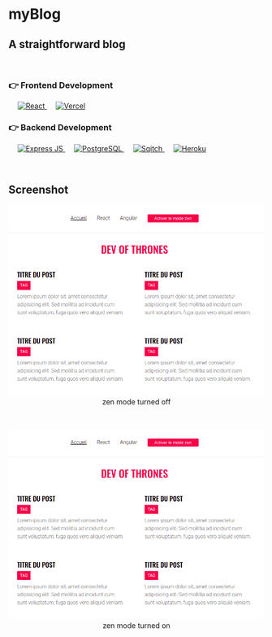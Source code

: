 # myBlog

## A straightforward blog

</br>

### 👉 Frontend Development

<p align="left"> 
   &emsp;
  <a href="https://reactjs.org/" target="_blank"> 
    <img alt="React" src="https://img.shields.io/badge/React-20232A?style=for-the-badge&logo=react&logoColor=61DAFB"/>
  </a>
  &emsp;
    <a href="https://vercel.com/"><img alt="Vercel" src ="https://img.shields.io/badge/Vercel-ffffff?style=for-the-badge&logo=vercel&logoColor=black"></a>
</p>

### 👉 Backend Development
<p align="left"> 
  &emsp; 
  <a href="https://expressjs.com/" target="_blank"> 
   <img alt="Express JS" src="https://img.shields.io/badge/Express.js-404D59?style=for-the-badge">
  </a>   
  &emsp;
  <a href="https://www.postgresql.org/" target="_blank">
    <img alt="PostgreSQL" src="https://img.shields.io/badge/PostgreSQL-316192?style=for-the-badge&logo=postgresql&logoColor=white">
  </a> 
    &emsp;
  <a href="https://sqitch.org/" target="_blank">
    <img alt="Sqitch" src="https://img.shields.io/badge/Sqitch-22538e?style=for-the-badge&logo=sqitch&Color=black">
  </a> 
  &emsp;
  <a href="https://www.heroku.com/" target="_blank">
    <img alt="Heroku" src="https://img.shields.io/badge/Heroku-430098?style=for-the-badge&logo=heroku&logoColor=white">
  </a> 
</p>

</br>

## Screenshot
<p align="center"> 
<img alt src="./server/conception/screenshot/off.png"><br>
zen mode turned off
</p> 
</br>
<p align="center"> 
<img alt src="./server/conception/screenshot/off.png"><br>
zen mode turned on
</p> 